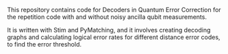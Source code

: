 This repository contains code for Decoders in Quantum Error Correction for the repetition code with and without noisy ancilla qubit measurements. 

It is written with Stim and PyMatching, and it involves creating decoding graphs and calculating logical error rates for different distance error codes, to find the error threshold.
